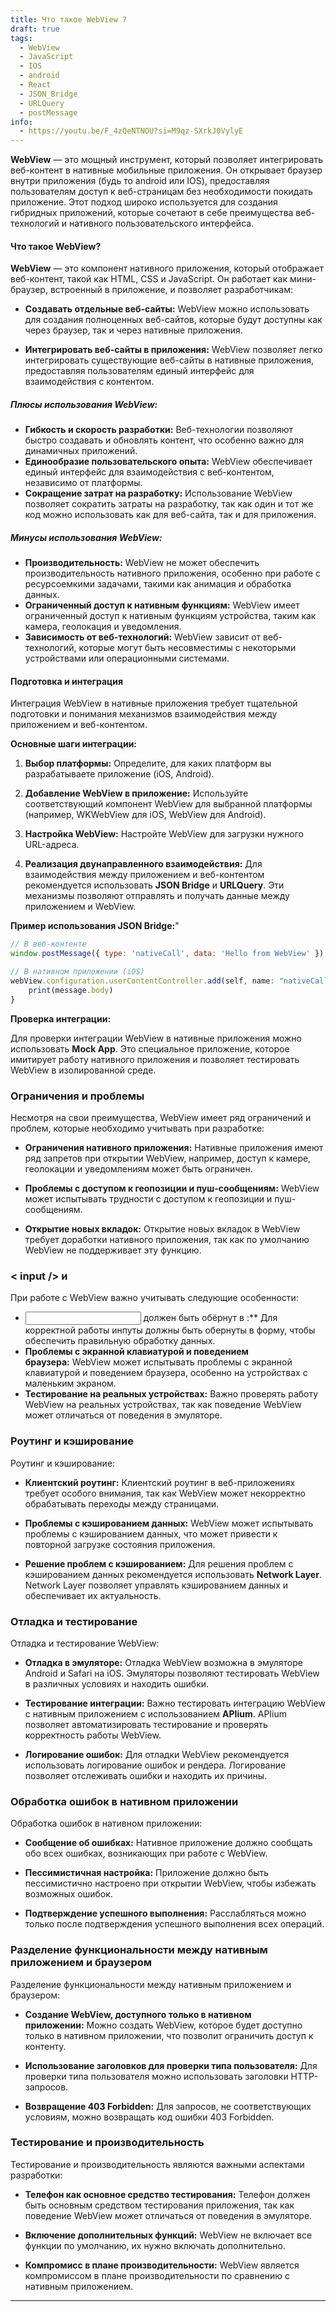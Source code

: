 ```yaml
---
title: Что такое WebView ?
draft: true
tags:
  - WebView
  - JavaScript
  - IOS
  - android
  - React
  - JSON_Bridge
  - URLQuery
  - postMessage
info:
  - https://youtu.be/F_4zQeNTNOU?si=M9qz-SXrkJ0VylyE
---
```

**WebView** — это мощный инструмент, который позволяет интегрировать веб-контент в нативные мобильные приложения. Он открывает браузер внутри приложения (будь то android или IOS), предоставляя пользователям доступ к веб-страницам без необходимости покидать приложение. Этот подход широко используется для создания гибридных приложений, которые сочетают в себе преимущества веб-технологий и нативного пользовательского интерфейса.

#### **Что такое WebView?**

**WebView** — это компонент нативного приложения, который отображает веб-контент, такой как HTML, CSS и JavaScript. Он работает как мини-браузер, встроенный в приложение, и позволяет разработчикам:

- **Создавать отдельные веб-сайты:** WebView можно использовать для создания полноценных веб-сайтов, которые будут доступны как через браузер, так и через нативные приложения.
    
- **Интегрировать веб-сайты в приложения:** WebView позволяет легко интегрировать существующие веб-сайты в нативные приложения, предоставляя пользователям единый интерфейс для взаимодействия с контентом.

##### **Плюсы использования WebView:**

- **Гибкость и скорость разработки:** Веб-технологии позволяют быстро создавать и обновлять контент, что особенно важно для динамичных приложений.
- **Единообразие пользовательского опыта:** WebView обеспечивает единый интерфейс для взаимодействия с веб-контентом, независимо от платформы.
- **Сокращение затрат на разработку:** Использование WebView позволяет сократить затраты на разработку, так как один и тот же код можно использовать как для веб-сайта, так и для приложения.

##### **Минусы использования WebView:**

- **Производительность:** WebView не может обеспечить производительность нативного приложения, особенно при работе с ресурсоемкими задачами, такими как анимация и обработка данных.
- **Ограниченный доступ к нативным функциям:** WebView имеет ограниченный доступ к нативным функциям устройства, таким как камера, геолокация и уведомления.
- **Зависимость от веб-технологий:** WebView зависит от веб-технологий, которые могут быть несовместимы с некоторыми устройствами или операционными системами.

#### **Подготовка и интеграция**

Интеграция WebView в нативные приложения требует тщательной подготовки и понимания механизмов взаимодействия между приложением и веб-контентом.

**Основные шаги интеграции:**

1. **Выбор платформы:** Определите, для каких платформ вы разрабатываете приложение (iOS, Android).
       
2. **Добавление WebView в приложение:** Используйте соответствующий компонент WebView для выбранной платформы (например, WKWebView для iOS, WebView для Android).
    
3. **Настройка WebView:** Настройте WebView для загрузки нужного URL-адреса.
    
4. **Реализация двунаправленного взаимодействия:** Для взаимодействия между приложением и веб-контентом рекомендуется использовать **JSON Bridge** и **URLQuery**. Эти механизмы позволяют отправлять и получать данные между приложением и WebView.
    

**Пример использования JSON Bridge:**"

```javascript
// В веб-контенте
window.postMessage({ type: 'nativeCall', data: 'Hello from WebView' });

// В нативном приложении (iOS)
webView.configuration.userContentController.add(self, name: "nativeCall") { message in
    print(message.body)
}
```

**Проверка интеграции:**

Для проверки интеграции WebView в нативные приложения можно использовать **Mock App**. Это специальное приложение, которое имитирует работу нативного приложения и позволяет тестировать WebView в изолированной среде.

### **Ограничения и проблемы**

Несмотря на свои преимущества, WebView имеет ряд ограничений и проблем, которые необходимо учитывать при разработке:

- **Ограничения нативного приложения:** Нативные приложения имеют ряд запретов при открытии WebView, например, доступ к камере, геолокации и уведомлениям может быть ограничен.
    
- **Проблемы с доступом к геопозиции и пуш-сообщениям:** WebView может испытывать трудности с доступом к геопозиции и пуш-сообщениям.
    
- **Открытие новых вкладок:** Открытие новых вкладок в WebView требует доработки нативного приложения, так как по умолчанию WebView не поддерживает эту функцию.
    

### **< input /> и <form />**

При работе с WebView важно учитывать следующие особенности:

- <input /> должен быть обёрнут в <form />:** Для корректной работы инпуты должны быть обернуты в форму, чтобы обеспечить правильную обработку данных.
- **Проблемы с экранной клавиатурой и поведением браузера:** WebView может испытывать проблемы с экранной клавиатурой и поведением браузера, особенно на устройствах с маленьким экраном.
- **Тестирование на реальных устройствах:** Важно проверять работу WebView на реальных устройствах, так как поведение WebView может отличаться от поведения в эмуляторе.

### **Роутинг и кэширование**

Роутинг и кэширование:

- **Клиентский роутинг:** Клиентский роутинг в веб-приложениях требует особого внимания, так как WebView может некорректно обрабатывать переходы между страницами.
    
- **Проблемы с кэшированием данных:** WebView может испытывать проблемы с кэшированием данных, что может привести к повторной загрузке состояния приложения.
    
- **Решение проблем с кэшированием:** Для решения проблем с кэшированием данных рекомендуется использовать **Network Layer**. Network Layer позволяет управлять кэшированием данных и обеспечивает их актуальность.
    

### **Отладка и тестирование**

Отладка и тестирование WebView:

- **Отладка в эмуляторе:** Отладка WebView возможна в эмуляторе Android и Safari на iOS. Эмуляторы позволяют тестировать WebView в различных условиях и находить ошибки.
    
- **Тестирование интеграции:** Важно тестировать интеграцию WebView с нативным приложением с использованием **APIium**. APIium позволяет автоматизировать тестирование и проверять корректность работы WebView.
    
- **Логирование ошибок:** Для отладки WebView рекомендуется использовать логирование ошибок и рендера. Логирование позволяет отслеживать ошибки и находить их причины.

### **Обработка ошибок в нативном приложении**

Обработка ошибок в нативном приложении:

- **Сообщение об ошибках:** Нативное приложение должно сообщать обо всех ошибках, возникающих при работе с WebView.
    
- **Пессимистичная настройка:** Приложение должно быть пессимистично настроено при открытии WebView, чтобы избежать возможных ошибок.
    
- **Подтверждение успешного выполнения:** Расслабляться можно только после подтверждения успешного выполнения всех операций.
    

### **Разделение функциональности между нативным приложением и браузером**

Разделение функциональности между нативным приложением и браузером:

- **Создание WebView, доступного только в нативном приложении:** Можно создать WebView, которое будет доступно только в нативном приложении, что позволит ограничить доступ к контенту.
    
- **Использование заголовков для проверки типа пользователя:** Для проверки типа пользователя можно использовать заголовки HTTP-запросов.
    
- **Возвращение 403 Forbidden:** Для запросов, не соответствующих условиям, можно возвращать код ошибки 403 Forbidden.
    

### **Тестирование и производительность**

Тестирование и производительность являются важными аспектами разработки:

- **Телефон как основное средство тестирования:** Телефон должен быть основным средством тестирования приложения, так как поведение WebView может отличаться от поведения в эмуляторе.
    
- **Включение дополнительных функций:** WebView не включает все функции по умолчанию, их нужно включать дополнительно.
    
- **Компромисс в плане производительности:** WebView является компромиссом в плане производительности по сравнению с нативным приложением.

_____
